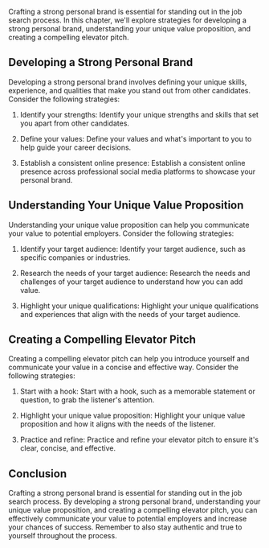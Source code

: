 
Crafting a strong personal brand is essential for standing out in the job search process. In this chapter, we'll explore strategies for developing a strong personal brand, understanding your unique value proposition, and creating a compelling elevator pitch.

Developing a Strong Personal Brand
----------------------------------

Developing a strong personal brand involves defining your unique skills, experience, and qualities that make you stand out from other candidates. Consider the following strategies:

1. Identify your strengths: Identify your unique strengths and skills that set you apart from other candidates.

2. Define your values: Define your values and what's important to you to help guide your career decisions.

3. Establish a consistent online presence: Establish a consistent online presence across professional social media platforms to showcase your personal brand.

Understanding Your Unique Value Proposition
-------------------------------------------

Understanding your unique value proposition can help you communicate your value to potential employers. Consider the following strategies:

1. Identify your target audience: Identify your target audience, such as specific companies or industries.

2. Research the needs of your target audience: Research the needs and challenges of your target audience to understand how you can add value.

3. Highlight your unique qualifications: Highlight your unique qualifications and experiences that align with the needs of your target audience.

Creating a Compelling Elevator Pitch
------------------------------------

Creating a compelling elevator pitch can help you introduce yourself and communicate your value in a concise and effective way. Consider the following strategies:

1. Start with a hook: Start with a hook, such as a memorable statement or question, to grab the listener's attention.

2. Highlight your unique value proposition: Highlight your unique value proposition and how it aligns with the needs of the listener.

3. Practice and refine: Practice and refine your elevator pitch to ensure it's clear, concise, and effective.

Conclusion
----------

Crafting a strong personal brand is essential for standing out in the job search process. By developing a strong personal brand, understanding your unique value proposition, and creating a compelling elevator pitch, you can effectively communicate your value to potential employers and increase your chances of success. Remember to also stay authentic and true to yourself throughout the process.
